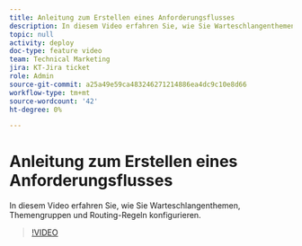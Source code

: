 ```yaml
---
title: Anleitung zum Erstellen eines Anforderungsflusses
description: In diesem Video erfahren Sie, wie Sie Warteschlangenthemen, Themengruppen und Routing-Regeln konfigurieren.
topic: null
activity: deploy
doc-type: feature video
team: Technical Marketing
jira: KT-Jira ticket
role: Admin
source-git-commit: a25a49e59ca483246271214886ea4dc9c10e8d66
workflow-type: tm+mt
source-wordcount: '42'
ht-degree: 0%

---
```


# Anleitung zum Erstellen eines Anforderungsflusses

In diesem Video erfahren Sie, wie Sie Warteschlangenthemen, Themengruppen und Routing-Regeln konfigurieren.

>[!VIDEO](https://video.tv.adobe.com/v/335223/?quality=12&learn=on)
